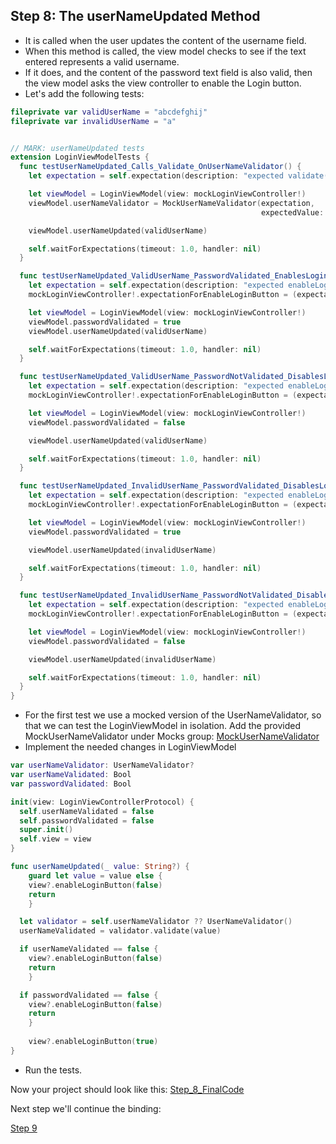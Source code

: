 ## Step 8: The userNameUpdated Method

- It is called when the user updates the content of the username field.
- When this method is called, the view model checks to see if the text entered represents a valid username.
- If it does, and the content of the password text field is also valid, then the view model asks the view controller to enable the Login button.
- Let's add the following tests:

```swift
fileprivate var validUserName = "abcdefghij" 
fileprivate var invalidUserName = "a"


// MARK: userNameUpdated tests
extension LoginViewModelTests {
  func testUserNameUpdated_Calls_Validate_OnUserNameValidator() {
    let expectation = self.expectation(description: "expected validate() to be called")

    let viewModel = LoginViewModel(view: mockLoginViewController!)
    viewModel.userNameValidator = MockUserNameValidator(expectation, 
                                                        expectedValue: validUserName)

    viewModel.userNameUpdated(validUserName)

    self.waitForExpectations(timeout: 1.0, handler: nil)
  }

  func testUserNameUpdated_ValidUserName_PasswordValidated_EnablesLoginButton_OnViewController() {
    let expectation = self.expectation(description: "expected enableLogin(true) to be called")
    mockLoginViewController!.expectationForEnableLoginButton = (expectation, true)

    let viewModel = LoginViewModel(view: mockLoginViewController!)
    viewModel.passwordValidated = true
    viewModel.userNameUpdated(validUserName)

    self.waitForExpectations(timeout: 1.0, handler: nil)
  }

  func testUserNameUpdated_ValidUserName_PasswordNotValidated_DisablesLoginButton_OnViewController() {
    let expectation = self.expectation(description: "expected enableLogin(false) to be called")
    mockLoginViewController!.expectationForEnableLoginButton = (expectation, false)

    let viewModel = LoginViewModel(view: mockLoginViewController!)
    viewModel.passwordValidated = false

    viewModel.userNameUpdated(validUserName)

    self.waitForExpectations(timeout: 1.0, handler: nil)
  }

  func testUserNameUpdated_InvalidUserName_PasswordValidated_DisablesLoginButton_OnViewController() {
    let expectation = self.expectation(description: "expected enableLogin(false) to be called")
    mockLoginViewController!.expectationForEnableLoginButton = (expectation, false)

    let viewModel = LoginViewModel(view: mockLoginViewController!)
    viewModel.passwordValidated = true

    viewModel.userNameUpdated(invalidUserName)

    self.waitForExpectations(timeout: 1.0, handler: nil)
  }

  func testUserNameUpdated_InvalidUserName_PasswordNotValidated_DisablesLoginButton_OnViewController() {
    let expectation = self.expectation(description: "expected enableLogin(false) to be called")
    mockLoginViewController!.expectationForEnableLoginButton = (expectation, false)

    let viewModel = LoginViewModel(view: mockLoginViewController!)
    viewModel.passwordValidated = false

    viewModel.userNameUpdated(invalidUserName)

    self.waitForExpectations(timeout: 1.0, handler: nil)
  }
}
```

- For the first test we use a mocked version of the UserNameValidator, so that we can test the LoginViewModel in isolation. Add the provided MockUserNameValidator under Mocks group:
  [MockUserNameValidator](FilesToAdd/MockUserNameValidator.swift)
- Implement the needed changes in LoginViewModel

```swift
var userNameValidator: UserNameValidator?
var userNameValidated: Bool
var passwordValidated: Bool

init(view: LoginViewControllerProtocol) { 			
  self.userNameValidated = false 		
  self.passwordValidated = false
  super.init()
  self.view = view 
}

func userNameUpdated(_ value: String?) {
	guard let value = value else { 				
    view?.enableLoginButton(false) 
    return
	}

  let validator = self.userNameValidator ?? UserNameValidator() 
  userNameValidated = validator.validate(value)

  if userNameValidated == false { 
    view?.enableLoginButton(false) 
    return
	}

  if passwordValidated == false { 
    view?.enableLoginButton(false) 
    return
	}
  
	view?.enableLoginButton(true) 
}
```

- Run the tests.

Now your project should look like this:
[Step_8_FinalCode](FinalCode/)

Next step we'll continue the binding:

[Step 9](../000_Step_9/000_Step9_Binding4.md)

